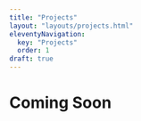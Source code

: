 ```yaml
---
title: "Projects"
layout: "layouts/projects.html"
eleventyNavigation:
  key: "Projects"
  order: 1
draft: true
---
```


# Coming Soon
